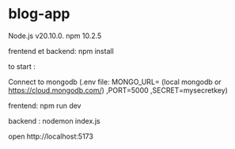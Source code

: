 # blog-app

Node.js v20.10.0.
npm 10.2.5


frentend et backend: npm install

to start :

Connect to mongodb (.env file: MONGO_URL= (local mongodb or https://cloud.mongodb.com/) ,PORT=5000 ,SECRET=mysecretkey)

frentend: npm run dev

backend : nodemon index.js

open http://localhost:5173
